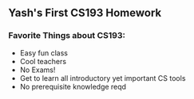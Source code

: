 ## Yash's First CS193 Homework


### Favorite Things about CS193:
- Easy fun class
- Cool teachers
- No Exams!
- Get to learn all introductory yet important CS tools
- No prerequisite knowledge reqd
